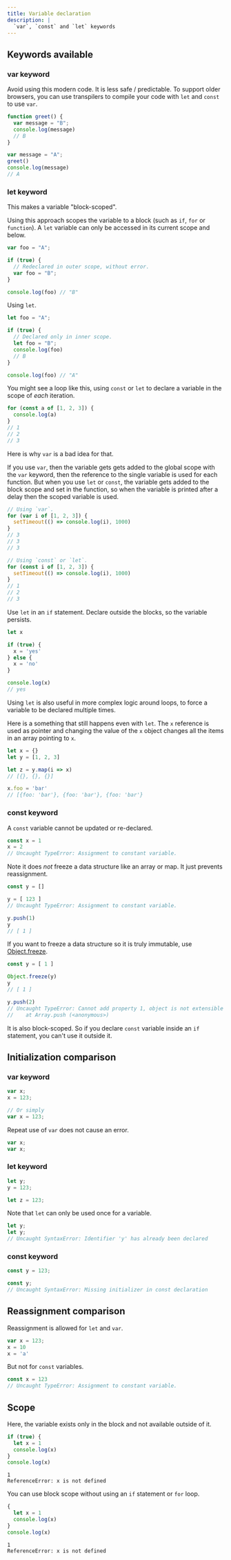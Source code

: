 ```yaml
---
title: Variable declaration
description: |
  `var`, `const` and `let` keywords
---
```


## Keywords available

### var keyword

Avoid using this modern code. It is less safe / predictable. To support older browsers,  you can use transpilers to compile your code with `let` and `const` to use `var`.

```javascript
function greet() {
  var message = "B";
  console.log(message)
  // B
}

var message = "A";
greet()
console.log(message)
// A
```

### let keyword

This makes a variable "block-scoped".

Using this approach scopes the variable to a block (such as `if`, `for` or `function`). A `let` variable can only be accessed in its current scope and below.

```javascript
var foo = "A";

if (true) {
  // Redeclared in outer scope, without error.
  var foo = "B";
}

console.log(foo) // "B"
```

Using `let`.

```javascript
let foo = "A";

if (true) {
  // Declared only in inner scope.
  let foo = "B";
  console.log(foo)
  // B
}

console.log(foo) // "A"
```

You might see a loop like this, using `const` or `let` to declare a variable in the scope of _each_ iteration.

```javascript
for (const a of [1, 2, 3]) {
  console.log(a)
}
// 1
// 2
// 3
```

Here is why `var` is a bad idea for that.

If you use `var`, then the variable gets gets added to the global scope with the `var` keyword, then the reference to the single variable is used for each function. But when you use `let` or `const`, the variable gets added to the block scope and set in the function, so when the variable is printed after a delay then the scoped variable is used.

```javascript
// Using `var`.
for (var i of [1, 2, 3]) {
  setTimeout(() => console.log(i), 1000)
}
// 3
// 3
// 3

// Using `const` or `let`.
for (const i of [1, 2, 3]) {
  setTimeout(() => console.log(i), 1000)
}
// 1
// 2
// 3
```

Use `let` in an `if` statement. Declare outside the blocks, so the variable persists.

```javascript
let x

if (true) {
  x = 'yes'
} else {
  x = 'no'
}

console.log(x)
// yes
```

Using `let` is also useful in more complex logic around loops, to force a variable to be declared multiple times.

Here is a something that still happens even with `let`. The `x` reference is used as pointer and changing the value of the `x` object changes all the items in an array pointing to `x`.

```javascript
let x = {}
let y = [1, 2, 3]

let z = y.map(i => x)
// [{}, {}, {}]

x.foo = 'bar'
// [{foo: 'bar'}, {foo: 'bar'}, {foo: 'bar'}
```

### const keyword

A `const` variable cannot be updated or re-declared.

```javascript
const x = 1
x = 2
// Uncaught TypeError: Assignment to constant variable.
```

Note it does _not_ freeze a data structure like an array or map. It just prevents reassignment.

```javascript
const y = []

y = [ 123 ]
// Uncaught TypeError: Assignment to constant variable.

y.push(1)
y
// [ 1 ]
```

If you want to freeze a data structure so it is truly immutable, use [Object.freeze](https://developer.mozilla.org/en-US/docs/Web/JavaScript/Reference/Global_Objects/Object/freeze).

```javascript
const y = [ 1 ]

Object.freeze(y)
y
// [ 1 ]

y.push(2)
// Uncaught TypeError: Cannot add property 1, object is not extensible
//    at Array.push (<anonymous>)
```

It is also block-scoped. So if you declare `const` variable inside an `if` statement, you can't use it outside it.


## Initialization comparison

### var keyword

```javascript
var x;
x = 123;

// Or simply
var x = 123;
```

Repeat use of `var` does not cause an error.

```javascript
var x;
var x;
```

### let keyword

```javascript
let y;
y = 123;

let z = 123;
```

Note that `let` can only be used once for a variable.

```javascript
let y;
let y;
// Uncaught SyntaxError: Identifier 'y' has already been declared
```

### const keyword

```javascript
const y = 123;
```

```javascript
const y;
// Uncaught SyntaxError: Missing initializer in const declaration
```


## Reassignment comparison

Reassignment is allowed for `let` and `var`.

```javascript
var x = 123;
x = 10
x = 'a'
```

But not for `const` variables.

```javascript
const x = 123
// Uncaught TypeError: Assignment to constant variable.
```


## Scope

Here, the variable exists only in the block and not available outside of it.

```javascript
if (true) {
  let x = 1
  console.log(x)
}
console.log(x)
```

```
1
ReferenceError: x is not defined
```

You can use block scope without using an `if` statement or `for` loop.

```javascript
{
  let x = 1
  console.log(x)
}
console.log(x)
```

```
1
ReferenceError: x is not defined
```
